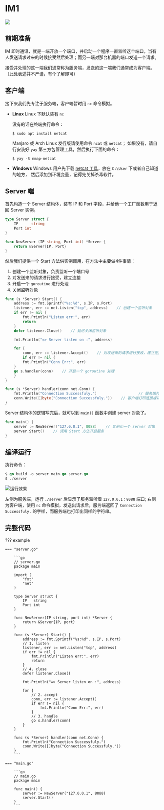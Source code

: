 # IM1

![](https://cdn.jsdelivr.net/gh/TCP404/Picgo/blog/illustration-pic/Go/vx_images/2566840859.png)

## 前期准备

IM 即时通讯，就是一端开放一个端口，并启动一个程序一直监听这个端口，当有人发送请求过来的时候接受然后处理；而另一端对那台机器的端口发送一个请求。

接受并处理的这一端我们通常称为服务端，发送的这一端我们通常成为客户端。
（此处表述并不严谨，有个了解即可）


## 客户端

接下来我们先专注于服务端，客户端暂时用 `nc` 命令模拟。

- **Linux**
    Linux 下默认装有 `nc`

    没有的话在终端执行命令：
    ```shell
    $ sudo apt install netcat
    ```

    Manjaro 或 Arch Linux 发行版请使用命令 `ncat` 或 `netcat`；
    如果没有，请自行安装好 `yay` 第三方包管理工具，然后执行下面的命令：
    ```shell
    $ yay -S nmap-netcat
    ```

- **Windows**
    Windows 用户先下载 [netcat 工具](https://eternallybored.org/misc/netcat/netcat-win32-1.12.zip)，放在 `C:\User` 下或者自己知道的地方，
    然后添加到环境变量，记得先关掉杀毒软件。

## Server 端

首先构造一个 Server 结构体，装有 IP 和 Port 字段，并给他一个工厂函数用于返回 Server 实例。
```go
type Server struct {
    IP      string
    Port int
}

func NewServer (IP string, Port int) *Server {
    return &Server{IP, Port}
}
```

然后我们提供一个 Start 方法供实例调用，在方法中主要做4件事情：

1. 创建一个监听对象，负责监听一个端口号
2. 对发送来的请求进行接受，建立连接
3. 开启一个 `goroutine` 进行处理
4. 关闭监听对象


```go
func (s *Server) Start() {
    address := fmt.Sprintf("%s:%d", s.IP, s.Port)
    listener, err := net.Listen("tcp", address)    // 创建一个监听对象
    if err != nil {
        fmt.Println("Listen err:", err)
        return
    }
    defer listener.Close()    // 延迟关闭监听对象

    fmt.Println("=> Server listen on :", address)

    for {
        conn, err := listener.Accept()    // 对发送来的请求进行接收，建立连接
        if err != nil {
        fmt.Println("Conn Err:", err)
    }
    go s.handler(conn)    // 开启一个 goroutine 处理
    }
}
```

```go
func (s *Server) handler(conn net.Conn) {
    fmt.Println("Connection Successfuly.")                   // 服务端打印连接成功信息
    conn.Write([]byte("Connection Successfuly."))    // 客户端打印连接成功信息
}
```

Server 结构体的逻辑写完后，就可以到 `main()` 函数中创建 server 对象了。

```go
func main() {
    server := NewServer("127.0.0.1", 8088)    // 实例化一个 server 对象
    server.Start()    // 调用 Start 方法开启服务
}
```

## 编译运行


执行命令：
```go
$ go build -o server main.go server.go
$ ./server
```

![运行效果](https://cdn.jsdelivr.net/gh/TCP404/Picgo/blog/illustration-pic/Go/vx_images/233006238492.png)

左侧为服务端，运行 `./server` 后显示了服务监听着 `127.0.0.1：8088` 端口;
右侧为客户端，使用 `nc` 命令模拟，发送出请求后，服务端返回了 `Connection Successfuly.` 的字样，而服务端也打印出同样的字符串。

## 完整代码

??? example

    === "server.go"

        ```go
        // server.go
        package main

        import (
            "fmt"
            "net"
        )

        type Server struct {
            IP   string
            Port int
        }

        func NewServer(IP string, port int) *Server {
            return &Server{IP, port}
        }

        func (s *Server) Start() {
            address := fmt.Sprintf("%s:%d", s.IP, s.Port)
            // 1. listen
            listener, err := net.Listen("tcp", address)
            if err != nil {
                fmt.Println("Listen err:", err)
                return
            }
            // 4. close
            defer listener.Close()

            fmt.Println("=> Server listen on :", address)

            for {
                // 2. accept
                conn, err := listener.Accept()
                if err != nil {
                    fmt.Println("Conn Err:", err)
                }
                // 3. handle
                go s.handler(conn)
            }
        }

        func (s *Server) handler(conn net.Conn) {
            fmt.Println("Connection Successfuly.")
            conn.Write([]byte("Connection Successfuly."))
        }
        ```

    === "main.go"

        ```go
        // main.go
        package main

        func main() {
            server := NewServer("127.0.0.1", 8088)
            server.Start()
        }
        ```
